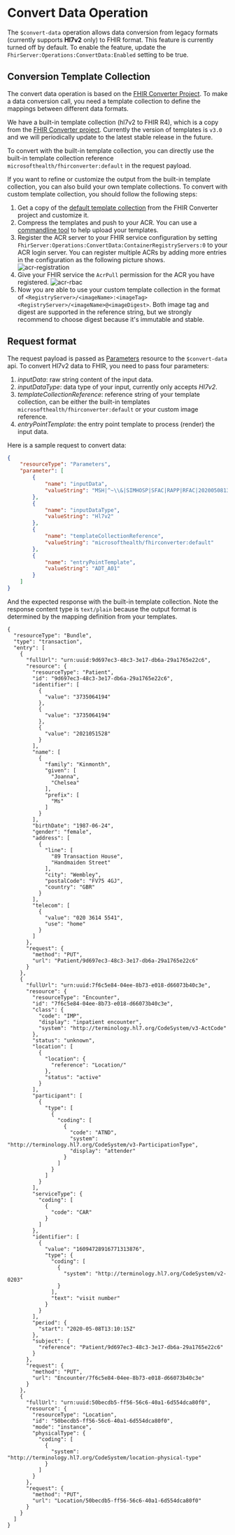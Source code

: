 # Convert Data Operation
The ```$convert-data``` operation allows data conversion from legacy formats (currently supports **Hl7v2** only) to FHIR format. This feature is currently turned off by default. To enable the feature, update the `FhirServer:Operations:ConvertData:Enabled` setting to be true.

## Conversion Template Collection
The convert data operation is based on the [FHIR Converter Project](https://github.com/microsoft/FHIR-Converter/tree/dotliquid).
To make a data conversion call, you need a template collection to define the mappings between different data formats.

We have a built-in template collection (hl7v2 to FHIR R4), which is a copy from the [FHIR Converter project](https://github.com/microsoft/FHIR-Converter/releases/tag/v3.0). Currently the version of templates is ```v3.0``` and we will periodically update to the latest stable release in the future.

To convert with the built-in template collection, you can directly use the built-in template collection reference ```microsofthealth/fhirconverter:default``` in the request payload.

If you want to refine or customize the output from the built-in template collection, you can also build your own template collections.
To convert with custom template collection, you should follow the following steps:
1. Get a copy of the [default template collection](https://github.com/microsoft/FHIR-Converter/releases/tag/v3.0) from the FHIR Converter project and customize it.
2. Compress the templates and push to your ACR. You can use a [commandline tool](https://github.com/microsoft/FHIR-Converter/releases/tag/v3.0) to help upload your templates.
3. Register the ACR server to your FHIR service configuration by setting `FhirServer:Operations:ConvertData:ContainerRegistryServers:0` to your ACR login server. You can register multiple ACRs by adding more entries in the configuration as the following picture shows.  
![acr-registration](./images/convert-data/acr-registration.png)
4. Give your FHIR service the `AcrPull` permission for the ACR you have registered. 
![acr-rbac](./images/convert-data/acr-rbac.png)
5. Now you are able to use your custom template collection in the format of `<RegistryServer>/<imageName>:<imageTag>` `<RegistryServer>/<imageName>@<imageDigest>`. 
Both image tag and digest are supported in the reference string, but we strongly recommend to choose digest because it's immutable and stable. 

## Request format
The request payload is passed as [Parameters](http://hl7.org/fhir/parameters.html) resource to the ```$convert-data``` api.
To convert Hl7v2 data to FHIR, you need to pass four parameters:
1. *inputData*: raw string content of the input data.
2. *inputDataType*: data type of your input, currently only accepts *Hl7v2*.
3. *templateCollectionReference*: reference string of your template collection, can be either the built-in templates ```microsofthealth/fhirconverter:default``` or your custom image reference.
4. *entryPointTemplate*: the entry point template to process (render) the
input data.

Here is a sample request to convert data:
```json
{
    "resourceType": "Parameters",
    "parameter": [
        {
            "name": "inputData",
            "valueString": "MSH|^~\\&|SIMHOSP|SFAC|RAPP|RFAC|20200508131015||ADT^A01|517|T|2.3|||AL||44|ASCII\nEVN|A01|20200508131015|||C005^Whittingham^Sylvia^^^Dr^^^DRNBR^PRSNL^^^ORGDR|\nPID|1|3735064194^^^SIMULATOR MRN^MRN|3735064194^^^SIMULATOR MRN^MRN~2021051528^^^NHSNBR^NHSNMBR||Kinmonth^Joanna^Chelsea^^Ms^^CURRENT||19870624000000|F|||89 Transaction House^Handmaiden Street^Wembley^^FV75 4GJ^GBR^HOME||020 3614 5541^HOME|||||||||C^White - Other^^^||||||||\nPD1|||FAMILY PRACTICE^^12345|\nPV1|1|I|OtherWard^MainRoom^Bed 183^Simulated Hospital^^BED^Main Building^4|28b|||C005^Whittingham^Sylvia^^^Dr^^^DRNBR^PRSNL^^^ORGDR|||CAR|||||||||16094728916771313876^^^^visitid||||||||||||||||||||||ARRIVED|||20200508131015||"
        },
        {
            "name": "inputDataType",
            "valueString": "Hl7v2"
        },
        {
            "name": "templateCollectionReference",
            "valueString": "microsofthealth/fhirconverter:default"
        },
        {
            "name": "entryPointTemplate",
            "valueString": "ADT_A01"
        }
    ]
}
```
And the expected response with the built-in template collection. Note the response content type is `text/plain` because the output format is determined by the mapping definition from your templates.
```
{
  "resourceType": "Bundle",
  "type": "transaction",
  "entry": [
    {
      "fullUrl": "urn:uuid:9d697ec3-48c3-3e17-db6a-29a1765e22c6",
      "resource": {
        "resourceType": "Patient",
        "id": "9d697ec3-48c3-3e17-db6a-29a1765e22c6",
        "identifier": [
          {
            "value": "3735064194"
          },
          {
            "value": "3735064194"
          },
          {
            "value": "2021051528"
          }
        ],
        "name": [
          {
            "family": "Kinmonth",
            "given": [
              "Joanna",
              "Chelsea"
            ],
            "prefix": [
              "Ms"
            ]
          }
        ],
        "birthDate": "1987-06-24",
        "gender": "female",
        "address": [
          {
            "line": [
              "89 Transaction House",
              "Handmaiden Street"
            ],
            "city": "Wembley",
            "postalCode": "FV75 4GJ",
            "country": "GBR"
          }
        ],
        "telecom": [
          {
            "value": "020 3614 5541",
            "use": "home"
          }
        ]
      },
      "request": {
        "method": "PUT",
        "url": "Patient/9d697ec3-48c3-3e17-db6a-29a1765e22c6"
      }
    },
    {
      "fullUrl": "urn:uuid:7f6c5e84-04ee-8b73-e018-d66073b40c3e",
      "resource": {
        "resourceType": "Encounter",
        "id": "7f6c5e84-04ee-8b73-e018-d66073b40c3e",
        "class": {
          "code": "IMP",
          "display": "inpatient encounter",
          "system": "http://terminology.hl7.org/CodeSystem/v3-ActCode"
        },
        "status": "unknown",
        "location": [
          {
            "location": {
              "reference": "Location/"
            },
            "status": "active"
          }
        ],
        "participant": [
          {
            "type": [
              {
                "coding": [
                  {
                    "code": "ATND",
                    "system": "http://terminology.hl7.org/CodeSystem/v3-ParticipationType",
                    "display": "attender"
                  }
                ]
              }
            ]
          }
        ],
        "serviceType": {
          "coding": [
            {
              "code": "CAR"
            }
          ]
        },
        "identifier": [
          {
            "value": "16094728916771313876",
            "type": {
              "coding": [
                {
                  "system": "http://terminology.hl7.org/CodeSystem/v2-0203"
                }
              ],
              "text": "visit number"
            }
          }
        ],
        "period": {
          "start": "2020-05-08T13:10:15Z"
        },
        "subject": {
          "reference": "Patient/9d697ec3-48c3-3e17-db6a-29a1765e22c6"
        }
      },
      "request": {
        "method": "PUT",
        "url": "Encounter/7f6c5e84-04ee-8b73-e018-d66073b40c3e"
      }
    },
    {
      "fullUrl": "urn:uuid:50becdb5-ff56-56c6-40a1-6d554dca80f0",
      "resource": {
        "resourceType": "Location",
        "id": "50becdb5-ff56-56c6-40a1-6d554dca80f0",
        "mode": "instance",
        "physicalType": {
          "coding": [
            {
              "system": "http://terminology.hl7.org/CodeSystem/location-physical-type"
            }
          ]
        }
      },
      "request": {
        "method": "PUT",
        "url": "Location/50becdb5-ff56-56c6-40a1-6d554dca80f0"
      }
    }
  ]
}
```
